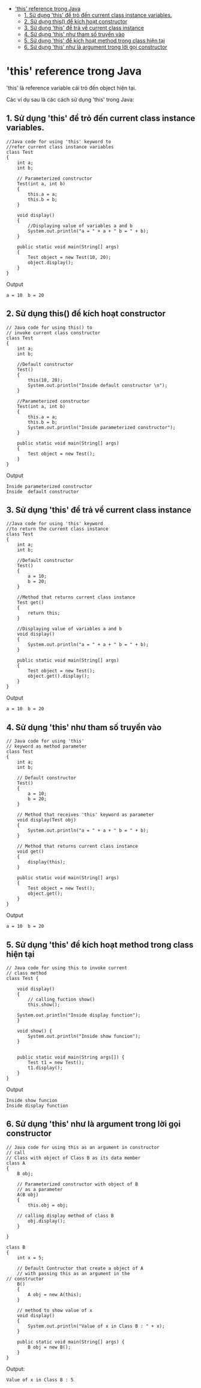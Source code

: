 - ['this' reference trong Java](#this-reference-trong-java)
  - [1. Sử dụng 'this' để trỏ đến current class instance variables.](#1-sử-dụng-this-để-trỏ-đến-current-class-instance-variables)
  - [2. Sử dụng this() để kích hoạt constructor](#2-sử-dụng-this-để-kích-hoạt-constructor)
  - [3. Sử dụng 'this' để trả về current class instance](#3-sử-dụng-this-để-trả-về-current-class-instance)
  - [4. Sử dụng 'this' như tham số truyền vào](#4-sử-dụng-this-như-tham-số-truyền-vào)
  - [5. Sử dụng 'this' để kích hoạt method trong class hiện tại](#5-sử-dụng-this-để-kích-hoạt-method-trong-class-hiện-tại)
  - [6. Sử dụng 'this' như là argument trong lời gọi constructor](#6-sử-dụng-this-như-là-argument-trong-lời-gọi-constructor)

# 'this' reference trong Java

'this' là reference variable cái trỏ đến object hiện tại.

Các ví dụ sau là các cách sử dụng 'this' trong Java:

## 1. Sử dụng 'this' để trỏ đến current class instance variables.

```
//Java code for using 'this' keyword to 
//refer current class instance variables 
class Test 
{ 
	int a; 
	int b; 
	
	// Parameterized constructor 
	Test(int a, int b) 
	{ 
		this.a = a; 
		this.b = b; 
	} 

	void display() 
	{ 
		//Displaying value of variables a and b 
		System.out.println("a = " + a + " b = " + b); 
	} 

	public static void main(String[] args) 
	{ 
		Test object = new Test(10, 20); 
		object.display(); 
	} 
} 
```
Output
```
a = 10  b = 20
```
## 2. Sử dụng this() để kích hoạt constructor

```
// Java code for using this() to 
// invoke current class constructor 
class Test 
{ 
	int a; 
	int b; 

	//Default constructor 
	Test() 
	{ 
		this(10, 20); 
		System.out.println("Inside default constructor \n"); 
	} 
	
	//Parameterized constructor 
	Test(int a, int b) 
	{ 
		this.a = a; 
		this.b = b; 
		System.out.println("Inside parameterized constructor"); 
	} 

	public static void main(String[] args) 
	{ 
		Test object = new Test(); 
	} 
} 
```
Output
```
Inside parameterized constructor
Inside  default constructor
```

## 3. Sử dụng 'this' để trả về current class instance

```
//Java code for using 'this' keyword 
//to return the current class instance 
class Test 
{ 
	int a; 
	int b; 

	//Default constructor 
	Test() 
	{ 
		a = 10; 
		b = 20; 
	} 
	
	//Method that returns current class instance 
	Test get() 
	{ 
		return this; 
	} 
	
	//Displaying value of variables a and b 
	void display() 
	{ 
		System.out.println("a = " + a + " b = " + b); 
	} 

	public static void main(String[] args) 
	{ 
		Test object = new Test(); 
		object.get().display(); 
	} 
} 
```
Output
```
a = 10  b = 20
```
##  4. Sử dụng 'this' như tham số truyền vào
```
// Java code for using 'this' 
// keyword as method parameter 
class Test 
{ 
	int a; 
	int b; 
	
	// Default constructor 
	Test() 
	{ 
		a = 10; 
		b = 20; 
	} 
	
	// Method that receives 'this' keyword as parameter 
	void display(Test obj) 
	{ 
		System.out.println("a = " + a + " b = " + b); 
	} 

	// Method that returns current class instance 
	void get() 
	{ 
		display(this); 
	} 

	public static void main(String[] args) 
	{ 
		Test object = new Test(); 
		object.get(); 
	} 
} 
```
Output
```
a = 10  b = 20
```
## 5. Sử dụng 'this' để kích hoạt method trong class hiện tại

```
// Java code for using this to invoke current 
// class method 
class Test { 

	void display() 
	{ 
		// calling fuction show() 
		this.show(); 
	
	System.out.println("Inside display function"); 
	} 
	
	void show() { 
		System.out.println("Inside show funcion"); 
	} 
	

	public static void main(String args[]) { 
		Test t1 = new Test(); 
		t1.display(); 
	} 
} 
```
Output
```
Inside show funcion
Inside display function
```
## 6. Sử dụng 'this' như là argument trong lời gọi constructor

```
// Java code for using this as an argument in constructor 
// call 
// Class with object of Class B as its data member 
class A 
{ 
	B obj; 
	
	// Parameterized constructor with object of B 
	// as a parameter 
	A(B obj) 
	{ 
		this.obj = obj; 
		
	// calling display method of class B 
		obj.display(); 
	} 
	
} 

class B 
{ 
	int x = 5; 
	
	// Default Contructor that create a object of A 
	// with passing this as an argument in the 
// constructor 
	B() 
	{ 
		A obj = new A(this); 
	} 
	
	// method to show value of x 
	void display() 
	{ 
		System.out.println("Value of x in Class B : " + x); 
	} 
	
	public static void main(String[] args) { 
		B obj = new B(); 
	} 
} 
```
Output:
```
Value of x in Class B : 5
```

